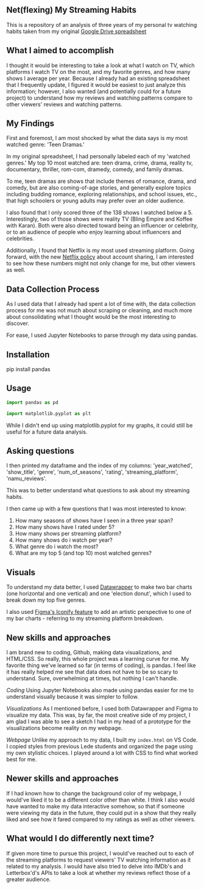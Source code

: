 ## Net(flexing) My Streaming Habits
 
This is a repository of an analysis of three years of my personal tv watching habits taken from my original [Google Drive spreadsheet](https://docs.google.com/spreadsheets/d/18k4Fz02x1VXgSbI4WbPkUuSoTdogD4LEDrniXcm7as4/edit#gid=0)


## What I aimed to accomplish

I thought it would be interesting to take a look at what I watch on TV, which platforms I watch TV on the most, and my favorite genres, and how many shows I average per year. Because I already had an existing spreadsheet that I frequently update, I figured it would be easiest to just analyze this information; however, I also wanted (and potentially could for a future project) to understand how my reviews and watching patterns compare to other viewers' reviews and watching patterns. 

## My Findings

First and foremost, I am most shocked by what the data says is my most watched genre: 'Teen Dramas.' 

In my original spreadsheet, I had personally labeled each of my 'watched genres.' My top 10 most watched are: teen drama, crime, drama, reality tv, documentary, thriller, rom-com, dramedy, comedy, and family dramas. 

To me, teen dramas are shows that include themes of romance, drama, and comedy, but are also coming-of-age stories, and generally explore topics including budding romance, exploring relationships, and school issues, etc., that high schoolers or young adults may prefer over an older audience. 

I also found that I only scored three of the 138 shows I watched below a 5. Interestingly, two of those shows were reality TV (Bling Empire and Koffee with Karan). Both were also directed toward being an influencer or celebrity, or to an audience of people who enjoy learning about influencers and celebrities. 

Additionally, I found that Netflix is my most used streaming platform. Going forward, with the new [Netflix policy](https://about.netflix.com/en/news/an-update-on-sharing) about account sharing, I am interested to see how these numbers might not only change for me, but other viewers as well. 

## Data Collection Process

As I used data that I already had spent a lot of time with, the data collection process for me was not much about scraping or cleaning, and much more about consolidating what I thought would be the most interesting to discover. 

For ease, I used Jupyter Notebooks to parse through my data using pandas. 

## Installation

pip install pandas 

## Usage
```python
import pandas as pd
```

```python
import matplotlib.pyplot as plt
```

While I didn't end up using matplotlib.pyplot for my graphs, it could still be useful for a future data analysis. 

## Asking questions
I then printed my dataframe and the index of my columns: 'year_watched', 'show_title', 'genre', 'num_of_seasons', 'rating', 'streaming_platform', 'namu_reviews'. 

This was to better understand what questions to ask about my streaming habits. 

I then came up with a few questions that I was most interested to know: 
1. How many seasons of shows have I seen in a three year span?
2. How many shows have I rated under 5?
3. How many shows per streaming platform? 
4. How many shows do i watch per year?
5. What genre do i watch the most?
6. What are my top 5 (and top 10) most watched genres?

## Visuals
To understand my data better, I used [Datawrapper](https://www.datawrapper.de/) to make two bar charts (one horizontal and one vertical) and one 'election donut', which I used to break down my top five genres. 

I also used [Figma's Iconify feature](https://www.figma.com/community/plugin/735098390272716381/Iconify) to add an artistic perspective to one of my bar charts - referring to my streaming platform breakdown. 

## New skills and approaches
I am brand new to coding, Github, making data visualizations, and HTML/CSS. So really, this whole project was a learning curve for me. My favorite thing we've learned so far (in terms of coding), is pandas. I feel like it has really helped me see that data does not have to be so scary to understand. Sure, overwhelming at times, but nothing I can't handle. 

*Coding*
Using Jupyter Notebooks also made using pandas easier for me to understand visually because it was simpler to follow.

*Visualizations*
As I mentioned before, I used both Datawrapper and Figma to visualize my data. This was, by far, the most creative side of my project, I am glad I was able to see a sketch I had in my head of a prototype for the visualizations become reality on my webpage. 

*Webpage*
Unlike my approach to my data, I built my ```index.html``` on VS Code. I copied styles from previous Lede students and organized the page using my own stylistic choices. I played around a lot with CSS to find what worked best for me. 

## Newer skills and approaches
If I had known how to change the background color of my webpage, I would've liked it to be a different color other than white. I think I also would have wanted to make my data interactive somehow, so that if someone were viewing my data in the future, they could put in a show that they really liked and see how it fared compared to my ratings as well as other viewers. 


## What would I do differently next time?
If given more time to pursue this project, I would've reached out to each of the streaming platforms to request viewers' TV watching information as it related to my analysis. I would have also tried to delve into IMDb's and Letterbox'd's APIs to take a look at whether my reviews reflect those of a greater audience. 




